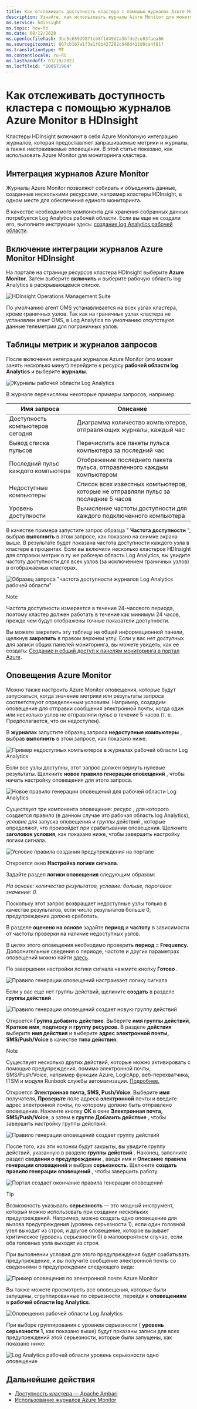 ```yaml
---
title: Как отслеживать доступность кластера с помощью журналов Azure Monitor в HDInsight
description: Узнайте, как использовать журналы Azure Monitor для мониторинга работоспособности и доступности кластера.
ms.service: hdinsight
ms.topic: how-to
ms.date: 08/12/2020
ms.openlocfilehash: 3bc5c659d9871cb8f1d49d2a3bfde2ce03faea86
ms.sourcegitcommit: 867cb1b7a1f3a1f0b427282c648d411d0ca4f81f
ms.translationtype: MT
ms.contentlocale: ru-RU
ms.lasthandoff: 03/19/2021
ms.locfileid: "100571904"
---
```

# <a name="how-to-monitor-cluster-availability-with-azure-monitor-logs-in-hdinsight"></a>Как отслеживать доступность кластера с помощью журналов Azure Monitor в HDInsight

Кластеры HDInsight включают в себя Azure Monitorную интеграцию журналов, которая предоставляет запрашиваемые метрики и журналы, а также настраиваемые оповещения. В этой статье показано, как использовать Azure Monitor для мониторинга кластера.

## <a name="azure-monitor-logs-integration"></a>Интеграция журналов Azure Monitor

Журналы Azure Monitor позволяют собирать и объединять данные, созданные несколькими ресурсами, например кластеры HDInsight, в одном месте для обеспечения единого мониторинга.

В качестве необходимого компонента для хранения собранных данных потребуется Log Analytics рабочей области. Если вы еще не создали его, выполните инструкции здесь: [создание log Analytics рабочей области](../azure-monitor/logs/quick-create-workspace.md).

## <a name="enable-hdinsight-azure-monitor-logs-integration"></a>Включение интеграции журналов Azure Monitor HDInsight

На портале на странице ресурсов кластера HDInsight выберите **Azure Monitor**. Затем выберите **включить** и выберите рабочую область log Analytics в раскрывающемся списке.

![HDInsight Operations Management Suite](media/cluster-availability-monitor-logs/azure-portal-monitoring.png)

По умолчанию агент OMS устанавливается на всех узлах кластера, кроме граничных узлов. Так как на граничных узлах кластера не установлен агент OMS, в Log Analytics по умолчанию отсутствуют данные телеметрии для пограничных узлов.

## <a name="query-metrics-and-logs-tables"></a>Таблицы метрик и журналов запросов

После включения интеграции журналов Azure Monitor (это может занять несколько минут) перейдите к ресурсу **рабочей области log Analytics** и выберите **журналы**.

![Журналы рабочей области Log Analytics](media/cluster-availability-monitor-logs/hdinsight-portal-logs.png)

В журнале перечислены некоторые примеры запросов, например:

| Имя запроса                      | Описание                                                               |
|---------------------------------|---------------------------------------------------------------------------|
| Доступность компьютеров сегодня    | Диаграмма количество компьютеров, отправляющих журналы, каждый час                     |
| Вывод списка пульсов                 | Перечислить все пакеты пульса компьютера за последний час                           |
| Последний пульс каждого компьютера | Отображение последнего пакета пульса, отправленного каждым компьютером                             |
| Недоступные компьютеры           | Список всех известных компьютеров, которые не отправляли пульс за последние 5 часов |
| Уровень доступности               | Вычисление частоты доступности для каждого подключенного компьютера                |

В качестве примера запустите запрос образца " **Частота доступности** ", выбрав **выполнить** в этом запросе, как показано на снимке экрана выше. В результате будет показана частота доступности каждого узла в кластере в процентах. Если вы включили несколько кластеров HDInsight для отправки метрик в ту же рабочую область Log Analytics, вы увидите частоту доступности для всех узлов (за исключением граничных узлов) в отображаемых кластерах.

![Образец запроса "частота доступности журналов Log Analytics рабочей области"](media/cluster-availability-monitor-logs/portal-availability-rate.png)

> [!NOTE]  
> Частота доступности измеряется в течение 24-часового периода, поэтому кластер должен работать в течение как минимум 24 часов, прежде чем будут отображены точные показатели доступности.

Вы можете закрепить эту таблицу на общей информационной панели, щелкнув **закрепить** в правом верхнем углу. Если у вас нет доступных для записи общих панелей мониторинга, вы можете увидеть, как ее создать: [Создание и общий доступ к панелям мониторинга в портал Azure](../azure-portal/azure-portal-dashboards.md#publish-and-share-a-dashboard).

## <a name="azure-monitor-alerts"></a>Оповещения Azure Monitor

Можно также настроить Azure Monitor оповещения, которые будут запускаться, когда значение метрики или результаты запроса соответствуют определенным условиям. Например, создадим оповещение для отправки сообщения электронной почты, когда один или несколько узлов не отправляли пульс в течение 5 часов (т. е. Предполагается, что он недоступен).

В **журналах** запустите образец запроса **недоступные компьютеры** , выбрав **выполнить** в этом запросе, как показано ниже.

![Пример недоступных компьютеров в журналах рабочей области Log Analytics](media/cluster-availability-monitor-logs/portal-unavailable-computers.png)

Если все узлы доступны, этот запрос должен вернуть нулевые результаты. Щелкните **новое правило генерации оповещений** , чтобы начать настройку оповещения для этого запроса.

![Новое правило генерации оповещений для рабочей области Log Analytics](media/cluster-availability-monitor-logs/portal-logs-new-alert-rule.png)

Существует три компонента оповещения: *ресурс* , для которого создается правило (в данном случае это рабочая область log Analytics), *условие* для запуска оповещения и *группы действий* , которые определяют, что произойдет при срабатывании оповещения.
Щелкните **заголовок условия**, как показано ниже, чтобы завершить настройку логики сигнала.

![Условие правила создания предупреждения на портале](media/cluster-availability-monitor-logs/portal-condition-title.png)

Откроется окно **Настройка логики сигнала**.

Задайте раздел **логики оповещения** следующим образом:

*На основе: количество результатов, условие: больше, пороговое значение: 0.*

Поскольку этот запрос возвращает недоступные узлы только в качестве результатов, если число результатов больше 0, предупреждение должно сработать.

В разделе **оценено на основе** задайте **период** и **частоту** в зависимости от частоты проверки на наличие недоступных узлов.

В целях этого оповещения необходимо проверить **период = Frequency.** Дополнительные сведения о периоде, частоте и других параметрах оповещений можно найти [здесь](../azure-monitor/alerts/alerts-unified-log.md#alert-logic-definition).

По завершении настройки логики сигнала нажмите кнопку **Готово** .

![Правило генерации оповещений настраивает логику сигнала](media/cluster-availability-monitor-logs/portal-configure-signal-logic.png)

Если у вас еще нет группы действий, щелкните **создать** в разделе **группы действий** .

![Правило генерации оповещений создает новую группу действий](media/cluster-availability-monitor-logs/portal-create-new-action-group.png)

Откроется **Группа добавить действие**. Выберите **имя группы действий**, **Краткое имя**, **подписку** и **группу ресурсов.** В разделе **действия** выберите **имя действия** и выберите **адрес электронной почты, SMS/Push/Voice** в качестве **типа действия.**

> [!NOTE]
> Существует несколько других действий, которые можно активировать с помощью предупреждения, помимо электронной почты, SMS/Push/Voice, например функции Azure, LogicApp, веб-перехватчика, ITSM и модуля Runbook службы автоматизации. [Подробнее.](../azure-monitor/alerts/action-groups.md#action-specific-information)

Откроется **Электронная почта, SMS, Push/Voice**. Выберите **имя** получателя, **Проверьте** поле адреса **электронной** почты и введите адрес электронной почты, по которому должно быть отправлено оповещение. Нажмите кнопку **ОК** в окне  **Электронная почта, SMS/Push/Voice**, а затем в **группе Добавить действие** , чтобы завершить настройку группы действий.

![Правило генерации оповещений создает группу действий](media/cluster-availability-monitor-logs/portal-add-action-group.png)

После того, как эти колонки будут закрыты, вы увидите группу действий, указанную в разделе **группы действий** . Наконец, заполните раздел **сведения о предупреждении** , введя имя и **Описание** **правила генерации оповещений** и выбрав **серьезность**. Щелкните **создать правило генерации оповещений** , чтобы завершить работу.

![Портал создает окончание правила генерации оповещений](media/cluster-availability-monitor-logs/portal-create-alert-rule-finish.png)

> [!TIP]
> Возможность указывать **серьезность** — это мощный инструмент, который можно использовать при создании нескольких предупреждений. Например, можно создать одно оповещение для вызова предупреждения (уровень серьезности 1), если один головной узел выходит из строя, и другое оповещение, которое вызывает критическое (уровень серьезности 0) в маловероятном случае, если оба головных узла выходят из строя.

При выполнении условия для этого предупреждения будет срабатывать предупреждение, и вы получите сообщение электронной почты со сведениями о предупреждении следующего вида:

![Пример оповещения по электронной почте Azure Monitor](media/cluster-availability-monitor-logs/portal-oms-alert-email.png)

Вы также можете просмотреть все оповещения, которые были запущены, сгруппированные по серьезности, перейдя к **оповещениям** в **рабочей области log Analytics**.

![Оповещения рабочей области Log Analytics](media/cluster-availability-monitor-logs/hdi-portal-oms-alerts.png)

При выборе группирования с уровнем серьезности ( **уровень серьезности 1,** как показано выше) будут показаны записи для всех предупреждений этой серьезности, которые были запущены, как показано ниже:

![Log Analytics рабочей области уровень серьезности одно оповещение](media/cluster-availability-monitor-logs/portal-oms-alerts-sev1.png)

## <a name="next-steps"></a>Дальнейшие действия

* [Доступность кластера — Apache Ambari](./hdinsight-cluster-availability.md)
* [Использование журналов Azure Monitor](hdinsight-hadoop-oms-log-analytics-tutorial.md)
